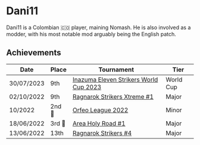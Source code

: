# Dani11

Dani11 is a Colombian :colombia: player, maining Nomash.
He is also involved as a modder, with his most notable mod arguably being the English patch.

## Achievements

|Date|Place|Tournament|Tier|
|-|-|-|-|
| 30/07/2023 | 9th | [Inazuma Eleven Strikers World Cup 2023](../../tournaments/worldcup23.md) | World Cup |
| 02/10/2022 | 9th | [Ragnarok Strikers Xtreme #1](../../tournaments/ragna/ragnax1.md) | Major |
| 10/2022 |2nd :2nd_place_medal:| [Orfeo League 2022](../../tournaments/orfeo/orfeoleague.md) | Minor | 
| 18/06/2022 |3rd :3rd_place_medal: | [Area Holy Road #1](../../tournaments/area/holyroad1.md) | Major |
| 13/06/2022 | 13th | [Ragnarok Strikers #4](../../tournaments/ragna/ragna4.md) | Major |
